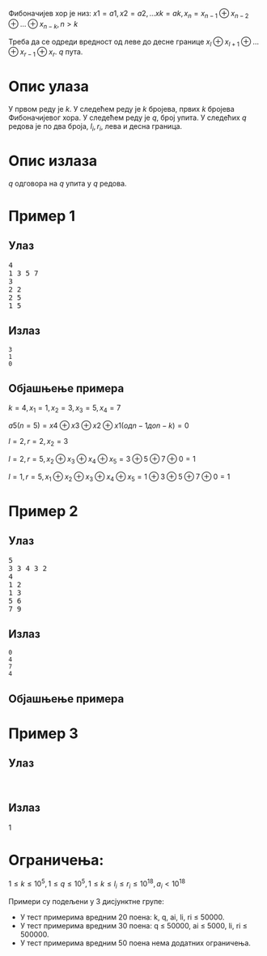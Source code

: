 Фибоначијев хор је низ: $x1 = a1, x2 = a2, \dots xk = ak, x_n = x_{n-1}\oplus x_{n-2} \oplus \dots \oplus x_{n-k}, n > k$

Треба да се одреди вредност од леве до десне границе $x_l \oplus x_{l+1} \oplus \dots  \oplus  x_{r-1} \oplus {x_r}$. $q$ пута.


# Опис улаза

У првом реду је $k$.
У следећем реду је $k$ бројева, првих $k$ бројева Фибоначијевог хора.
У следећем реду је $q$, број упита.
У следећих $q$ редова је по два броја, $l_i, r_i$, лева и десна граница.


# Опис излаза
$q$ одговора на $q$ упита у $q$ редова.

# Пример 1
## Улаз
<pre>
4
1 3 5 7
3
2 2
2 5
1 5
</pre>

## Излаз
```
3
1
0
```
## Објашњење примера
$k=4, x_1=1, x_2=3, x_3=5, x_4=7$

$a5 (n=5) = x4 \oplus x3 \oplus x2 \oplus x1(од n-1 до n-k) = 0$

$l=2, r=2, x_2=3$

$l=2, r=5, x_2 \oplus x_3 \oplus x_4 \oplus x_5 = 3 \oplus 5 \oplus 7 \oplus 0 = 1$

$l=1, r=5, x_1 \oplus x_2 \oplus x_3 \oplus x_4 \oplus x_5 = 1 \oplus 3 \oplus 5 \oplus 7 \oplus 0 = 1$

# Пример 2
## Улаз
<pre>
5
3 3 4 3 2
4
1 2
1 3
5 6
7 9
</pre>
## Излаз
```
0
4
7
4
```
## Објашњење примера

# Пример 3
## Улаз
<pre>

</pre>
## Излаз
1
# Ограничења:
$1 \le k \le 10^5, 1 \le q \le 10^5, 1 \le k \le l_i \le r_i \le 10^{18}, a_i \lt 10^{18}$

Примери су подељени у 3 дисјунктне групе:<br>
* У тест примерима вредним 20 поена: k, q, ai, li, ri ≤ 50000.
* У тест примерима вредним 30 поена: q ≤ 50000, ai ≤ 5000, li, ri ≤ 500000.
* У тест примерима вредним 50 поена нема додатних ограничења.